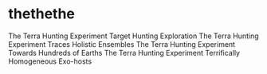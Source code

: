 # thethethe
The Terra Hunting Experiment Target Hunting Exploration
The Terra Hunting Experiment Traces Holistic Ensembles
The Terra Hunting Experiment Towards Hundreds of Earths
The Terra Hunting Experiment Terrifically Homogeneous Exo-hosts
